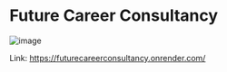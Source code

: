 # Future Career Consultancy

![image](https://github.com/abdullah0900/futureCareerConsultancy/assets/81967040/08367284-5972-464b-aa6b-373eb838243c)


Link: https://futurecareerconsultancy.onrender.com/
